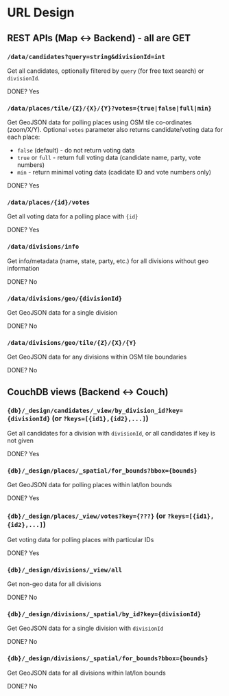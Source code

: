 # URL Design

## REST APIs (Map <-> Backend) - all are GET

### `/data/candidates?query=string&divisionId=int`

Get all candidates, optionally filtered by `query` (for free text search) or `divisionId`.

DONE? Yes

### `/data/places/tile/{Z}/{X}/{Y}?votes={true|false|full|min}`

Get GeoJSON data for polling places using OSM tile co-ordinates (zoom/X/Y).
Optional `votes` parameter also returns candidate/voting data for each place:

* `false` (default) - do not return voting data
* `true` or `full` - return full voting data (candidate name, party, vote numbers)
* `min` - return minimal voting data (cadidate ID and vote numbers only)

DONE? Yes

### `/data/places/{id}/votes`

Get all voting data for a polling place with `{id}`

DONE? Yes

### `/data/divisions/info`

Get info/metadata (name, state, party, etc.) for all divisions without geo information

DONE? No

### `/data/divisions/geo/{divisionId}`

Get GeoJSON data for a single division

DONE? No

### `/data/divisions/geo/tile/{Z}/{X}/{Y}`

Get GeoJSON data for any divisions within OSM tile boundaries

DONE? No


## CouchDB views (Backend <-> Couch)

### `{db}/_design/candidates/_view/by_division_id?key={divisionId}` (or `?keys=[{id1},{id2},...]`)

Get all candidates for a division with `divisionId`, or all candidates if key is not given

DONE? Yes

### `{db}/_design/places/_spatial/for_bounds?bbox={bounds}`

Get GeoJSON data for polling places within lat/lon bounds

DONE? Yes

### `{db}/_design/places/_view/votes?key={???}` (or `?keys=[{id1},{id2},...]`)

Get voting data for polling places with particular IDs

DONE? Yes

### `{db}/_design/divisions/_view/all`

Get non-geo data for all divisions

DONE? No

### `{db}/_design/divisions/_spatial/by_id?key={divisionId}`

Get GeoJSON data for a single division with `divisionId`

DONE? No

### `{db}/_design/divisions/_spatial/for_bounds?bbox={bounds}`

Get GeoJSON data for all divisions within lat/lon bounds

DONE? No

